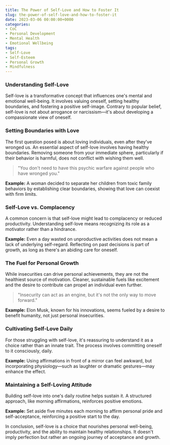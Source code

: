 ```yaml
---
title: The Power of Self-Love and How to Foster It
slug: the-power-of-self-love-and-how-to-foster-it
date: 2023-03-06 00:00:00+0000
categories:
- CoC
- Personal Development
- Mental Health
- Emotional Wellbeing
tags:
- Self-Love
- Self-Esteem
- Personal Growth
- Mindfulness
---
```


### Understanding Self-Love

Self-love is a transformative concept that influences one's mental and emotional well-being. It involves valuing oneself, setting healthy boundaries, and fostering a positive self-image. Contrary to popular belief, self-love is not about arrogance or narcissism—it's about developing a compassionate view of oneself.

### Setting Boundaries with Love

The first question posed is about loving individuals, even after they've wronged us. An essential aspect of self-love involves having healthy boundaries. Removing someone from your immediate sphere, particularly if their behavior is harmful, does not conflict with wishing them well.

> "You don't need to have this psychic warfare against people who have wronged you."

**Example:** A woman decided to separate her children from toxic family behaviors by establishing clear boundaries, showing that love can coexist with firm limits.

### Self-Love vs. Complacency

A common concern is that self-love might lead to complacency or reduced productivity. Understanding self-love means recognizing its role as a motivator rather than a hindrance.

**Example:** Even a day wasted on unproductive activities does not mean a lack of underlying self-regard. Reflecting on past decisions is part of growth, as long as there's an abiding care for oneself.

### The Fuel for Personal Growth

While insecurities can drive personal achievements, they are not the healthiest source of motivation. Cleaner, sustainable fuels like excitement and the desire to contribute can propel an individual even further.

> "Insecurity can act as an engine, but it's not the only way to move forward."

**Example:** Elon Musk, known for his innovations, seems fueled by a desire to benefit humanity, not just personal insecurities.

### Cultivating Self-Love Daily

For those struggling with self-love, it's reassuring to understand it as a choice rather than an innate trait. The process involves committing oneself to it consciously, daily.

**Example:** Using affirmations in front of a mirror can feel awkward, but incorporating physiology—such as laughter or dramatic gestures—may enhance the effect.

### Maintaining a Self-Loving Attitude

Building self-love into one's daily routine helps sustain it. A structured approach, like morning affirmations, reinforces positive emotions.

**Example:** Set aside five minutes each morning to affirm personal pride and self-acceptance, reinforcing a positive start to the day.

In conclusion, self-love is a choice that nourishes personal well-being, productivity, and the ability to maintain healthy relationships. It doesn't imply perfection but rather an ongoing journey of acceptance and growth.
